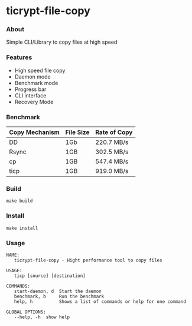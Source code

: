 # ticrypt-file-copy

### About
Simple CLI/Library to copy files at high speed

### Features
- High speed file copy
- Daemon mode
- Benchmark mode
- Progress bar
- CLI interface
- Recovery Mode

### Benchmark
| Copy Mechanism | File Size | Rate of Copy            |
|----------------|-----------|-------------------------|
| DD             | 1Gb       | 220.7 MB/s              |
| Rsync          | 1GB       | 302.5 MB/s              |
| cp             | 1GB       | 547.4 MB/s              |
| ticp           | 1GB       | 919.0 MB/s              |



### Build
```make build```

### Install
```make install```

### Usage
```
NAME:
   ticrypt-file-copy - Hight performance tool to copy files

USAGE:
   ticp [source] [destination]

COMMANDS:
   start-daemon, d  Start the daemon
   benchmark, b     Run the benchmark
   help, h          Shows a list of commands or help for one command

GLOBAL OPTIONS:
   --help, -h  show help
```

